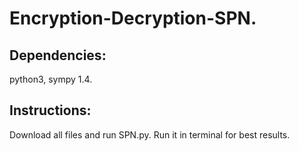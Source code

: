 # Encryption-Decryption-SPN.

## Dependencies:
python3, sympy 1.4.

## Instructions:
Download all files and run SPN.py. Run it in terminal for best results.

